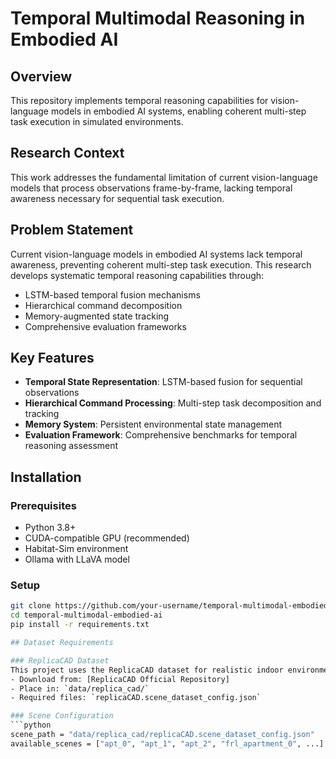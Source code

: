 # Temporal Multimodal Reasoning in Embodied AI

## Overview
This repository implements temporal reasoning capabilities for vision-language models in embodied AI systems, enabling coherent multi-step task execution in simulated environments.

## Research Context
This work addresses the fundamental limitation of current vision-language models that process observations frame-by-frame, lacking temporal awareness necessary for sequential task execution.

## Problem Statement
Current vision-language models in embodied AI systems lack temporal awareness, preventing coherent multi-step task execution. This research develops systematic temporal reasoning capabilities through:
- LSTM-based temporal fusion mechanisms
- Hierarchical command decomposition
- Memory-augmented state tracking
- Comprehensive evaluation frameworks

## Key Features
- **Temporal State Representation**: LSTM-based fusion for sequential observations
- **Hierarchical Command Processing**: Multi-step task decomposition and tracking
- **Memory System**: Persistent environmental state management
- **Evaluation Framework**: Comprehensive benchmarks for temporal reasoning assessment

## Installation

### Prerequisites
- Python 3.8+
- CUDA-compatible GPU (recommended)
- Habitat-Sim environment
- Ollama with LLaVA model

### Setup
```bash
git clone https://github.com/your-username/temporal-multimodal-embodied-ai.git
cd temporal-multimodal-embodied-ai
pip install -r requirements.txt

## Dataset Requirements

### ReplicaCAD Dataset
This project uses the ReplicaCAD dataset for realistic indoor environments:
- Download from: [ReplicaCAD Official Repository]
- Place in: `data/replica_cad/`
- Required files: `replicaCAD.scene_dataset_config.json`

### Scene Configuration
```python
scene_path = "data/replica_cad/replicaCAD.scene_dataset_config.json"
available_scenes = ["apt_0", "apt_1", "apt_2", "frl_apartment_0", ...]
